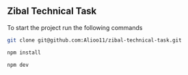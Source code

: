 ## Zibal Technical Task

To start the project run the following commands

```bash
git clone git@github.com:Alioo11/zibal-technical-task.git

npm install 

npm dev
```
